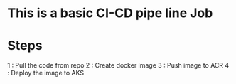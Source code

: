 # This is a basic CI-CD pipe line Job
# Steps
1 : Pull the code from repo
2 : Create docker image
3 : Push image to ACR
4 : Deploy the image to AKS
